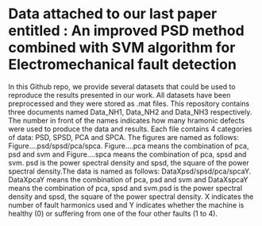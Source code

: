 # Data attached to our last paper entitled : An improved PSD method combined with SVM algorithm for Electromechanical fault detection
In this Github repo, we provide several datasets that could be used to reproduce the results presented in our work. All datasets have been preprocessed and they were stored as .mat files.
This repository contains three documents named Data_NH1, Data_NH2 and Data_NH3 respectively. The number in front of the names indicates how many hramonic defects were used to produce the data and results. Each file contains 4 categories of data: PSD, SPSD, PCA and SPCA. The figures are named as follows: Figure....psd/spsd/pca/spca. Figure....pca means the combination of pca, psd and svm and Figure....spca means the combination of pca, spsd and svm. psd is the power spectral density and spsd, the square of the power spectral density.The data is named as follows: DataXpsd/spsd/pca/spcaY. DataXpcaY means the combination of pca, psd and svm and DataXspcaY means the combination of pca, spsd and svm.psd is the power spectral density and spsd, the square of the power spectral density. X indicates the number of fault harmonics used and Y indicates whether the machine is healthy (0) or suffering from one of the four other faults (1 to 4).
